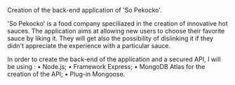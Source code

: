 Creation of the back-end application of 'So Pekocko'.

'So Pekocko' is a food company speciliazed in the creation of innovative hot sauces. 
The application aims at allowing new users to choose their favorite sauce by liking it. 
They will get also the possibility of dislinking it if they didn't appreciate the experience with a particular sauce.

In order to create the back-end of the application and a secured API, I will be using : 
• Node.js; 
• Framework Express; 
• MongoDB Atlas for the creation of the API; 
• Plug-in Mongoose.